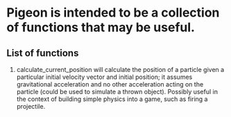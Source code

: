 # Pigeon is intended to be a collection of functions that may be useful.

## List of functions
1. calculate_current_position will calculate the position of a particle given a particular initial velocity vector and initial position; it assumes gravitational acceleration and no other acceleration acting on the particle (could be used to simulate a thrown object). Possibly useful in the context of building simple physics into a game, such as firing a projectile.